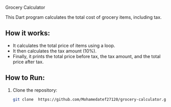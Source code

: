 Grocery Calculator

This Dart program calculates the total cost of grocery items, including tax.

## How it works:
- It calculates the total price of items using a loop.
- It then calculates the tax amount (10%).
- Finally, it prints the total price before tax, the tax amount, and the total price after tax.

## How to Run:
1. Clone the repository:
   ```bash
   git clone  https://github.com/Mohamedatef27120/grocery-calculator.git